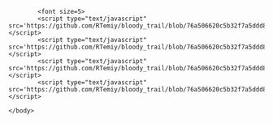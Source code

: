 ﻿<!DOCTYPE HTML>
<html>
		<style>@import url("https://github.com/RTemiy/bloody_trail/blob/76a506620c5b32f7a5ddd8048968090360dc242c/css/BTCSS.css")</style>
    <body width=400>
        <meta http-equiv="content-type" content="text/html; charset=windows-1251; initial-scale=1, maximum-scale=1, user-scalable=no, width=device-width" name="viewport">
        
            <font size=5>
			<script type="text/javascript" src='https://github.com/RTemiy/bloody_trail/blob/76a506620c5b32f7a5ddd8048968090360dc242c/Interface.js'></script>
			<script type="text/javascript" src='https://github.com/RTemiy/bloody_trail/blob/76a506620c5b32f7a5ddd8048968090360dc242c/Items.js'></script>
			<script type="text/javascript" src='https://github.com/RTemiy/bloody_trail/blob/76a506620c5b32f7a5ddd8048968090360dc242c/Story.js'></script>
			<script type="text/javascript" src='https://github.com/RTemiy/bloody_trail/blob/76a506620c5b32f7a5ddd8048968090360dc242c/Main.js'></script>
        
    </body>
</html>
